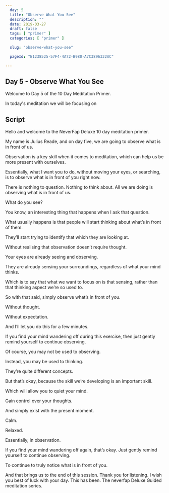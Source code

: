 ```yaml
---
  day: 5
  title: "Observe What You See"
  description: ""
  date: 2019-03-27
  draft: false
  tags: [ "primer" ]
  categories: [ "primer" ]

  slug: "observe-what-you-see"

  pageId: "E1238525-57F4-4A72-B980-A7C3896332AC"

---
```


## Day 5 - Observe What You See

Welcome to Day 5 of the 10 Day Meditation Primer.

In today's meditation we will be focusing on


## Script

Hello and welcome to the NeverFap Deluxe 10 day meditation primer.

My name is Julius Reade, and on day five, we are going to observe what is in front of us. 

Observation is a key skill when it comes to meditation, which can help us be more present with ourselves.

Essentially, what I want you to do, without moving your eyes, or searching, is to observe what is in front of you right now.

There is nothing to question. Nothing to think about. All we are doing is observing what is in front of us.



What do you see?

You know, an interesting thing that happens when I ask that question.

What usually happens is that people will start thinking about what’s in front of them.

They’ll start trying to identify that which they are looking at.

Without realising that observation doesn’t require thought.

Your eyes are already seeing and observing.

They are already sensing your surroundings, regardless of what your mind thinks.

Which is to say that what we want to focus on is that sensing, rather than that thinking aspect we’re so used to.

So with that said, simply observe what’s in front of you.

Without thought.

Without expectation.

And I’ll let you do this for a few minutes.



If you find your mind wandering off during this exercise, then just gently remind yourself to continue observing.

Of course, you may not be used to observing.

Instead, you may be used to thinking.

They’re quite different concepts.

But that’s okay, because the skill we’re developing is an important skill.

Which will allow you to quiet your mind.

Gain control over your thoughts.

And simply exist with the present moment.

Calm.

Relaxed.

Essentially, in observation.



If you find your mind wandering off again, that’s okay. Just gently remind yourself to continue observing.

To continue to truly notice what is in front of you.

And that brings us to the end of this session. Thank you for listening. I wish you best of luck with your day. This has been. The neverfap Deluxe Guided meditation series.